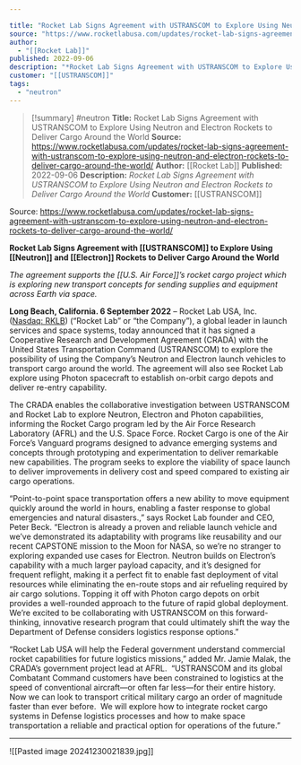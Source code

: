 ```yaml
---

title: "Rocket Lab Signs Agreement with USTRANSCOM to Explore Using Neutron and Electron Rockets to Deliver Cargo Around the World "
source: "https://www.rocketlabusa.com/updates/rocket-lab-signs-agreement-with-ustranscom-to-explore-using-neutron-and-electron-rockets-to-deliver-cargo-around-the-world/"
author:
  - "[[Rocket Lab]]"
published: 2022-09-06
description: "*Rocket Lab Signs Agreement with USTRANSCOM to Explore Using Neutron and Electron Rockets to Deliver Cargo Around the World*"
customer: "[[USTRANSCOM]]"
tags:
  - "neutron"
---
```

>[!summary]
#neutron
**Title:** Rocket Lab Signs Agreement with USTRANSCOM to Explore Using Neutron and Electron Rockets to Deliver Cargo Around the World 
**Source:** https://www.rocketlabusa.com/updates/rocket-lab-signs-agreement-with-ustranscom-to-explore-using-neutron-and-electron-rockets-to-deliver-cargo-around-the-world/
**Author:** [[Rocket Lab]]
**Published:** 2022-09-06
**Description:** *Rocket Lab Signs Agreement with USTRANSCOM to Explore Using Neutron and Electron Rockets to Deliver Cargo Around the World*
**Customer:** [[USTRANSCOM]]

Source: https://www.rocketlabusa.com/updates/rocket-lab-signs-agreement-with-ustranscom-to-explore-using-neutron-and-electron-rockets-to-deliver-cargo-around-the-world/

**Rocket Lab Signs Agreement with [[USTRANSCOM]] to Explore Using [[Neutron]] and [[Electron]] Rockets to Deliver Cargo Around the World**

*The agreement supports the [[U.S. Air Force]]’s rocket cargo project which is exploring new transport concepts for sending supplies and equipment across Earth via space.*

**Long Beach, California. 6 September 2022** – Rocket Lab USA, Inc. ([Nasdaq: RKLB](https://www.nasdaq.com/market-activity/stocks/rklb-0)) (“Rocket Lab” or “the Company”), a global leader in launch services and space systems, today announced that it has signed a Cooperative Research and Development Agreement (CRADA) with the United States Transportation Command (USTRANSCOM) to explore the possibility of using the Company’s Neutron and Electron launch vehicles to transport cargo around the world. The agreement will also see Rocket Lab explore using Photon spacecraft to establish on-orbit cargo depots and deliver re-entry capability.

The CRADA enables the collaborative investigation between USTRANSCOM and Rocket Lab to explore Neutron, Electron and Photon capabilities, informing the Rocket Cargo program led by the Air Force Research Laboratory (AFRL) and the U.S. Space Force. Rocket Cargo is one of the Air Force’s Vanguard programs designed to advance emerging systems and concepts through prototyping and experimentation to deliver remarkable new capabilities. The program seeks to explore the viability of space launch to deliver improvements in delivery cost and speed compared to existing air cargo operations.

“Point-to-point space transportation offers a new ability to move equipment quickly around the world in hours, enabling a faster response to global emergencies and natural disasters.,” says Rocket Lab founder and CEO, Peter Beck. “Electron is already a proven and reliable launch vehicle and we’ve demonstrated its adaptability with programs like reusability and our recent CAPSTONE mission to the Moon for NASA, so we’re no stranger to exploring expanded use cases for Electron. Neutron builds on Electron’s capability with a much larger payload capacity, and it’s designed for frequent reflight, making it a perfect fit to enable fast deployment of vital resources while eliminating the en-route stops and air refueling required by air cargo solutions. Topping it off with Photon cargo depots on orbit provides a well-rounded approach to the future of rapid global deployment. We’re excited to be collaborating with USTRANSCOM on this forward-thinking, innovative research program that could ultimately shift the way the Department of Defense considers logistics response options.”

“Rocket Lab USA will help the Federal government understand commercial rocket capabilities for future logistics missions,” added Mr. Jamie Malak, the CRADA’s government project lead at AFRL.  “USTRANSCOM and its global Combatant Command customers have been constrained to logistics at the speed of conventional aircraft—or often far less—for their entire history.  Now we can look to transport critical military cargo an order of magnitude faster than ever before.  We will explore how to integrate rocket cargo systems in Defense logistics processes and how to make space transportation a reliable and practical option for operations of the future.”

---

![[Pasted image 20241230021839.jpg]]